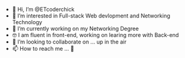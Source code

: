 - 👋 Hi, I’m @ETcoderchick
- 👀 I’m interested in Full-stack Web devlopment and Networking Technology 
- 🌱 I’m currently working on my Networking Degree
- 🤓 I am fluent in front-end, working on learing more with Back-end
- 💞️ I’m looking to collaborate on ... up in the air
- 📫 How to reach me ... 🤔

<!---
ETcoderchick/ETcoderchick is a ✨ special ✨ repository because its `README.md` (this file) appears on your GitHub profile.
You can click the Preview link to take a look at your changes.
--->

